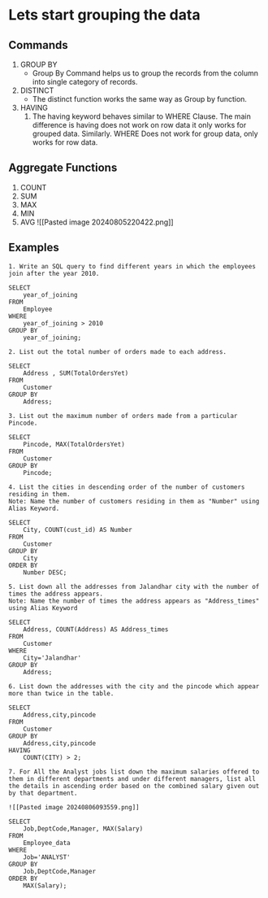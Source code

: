 # Lets start grouping the data

## Commands
1. GROUP BY
    - Group By Command helps us to group the records from the column into single category of records.
2. DISTINCT
    - The distinct function works the same way as Group by function.
3. HAVING
	1. The having keyword behaves similar to WHERE Clause. The main difference is having does not work on row data it only works for grouped data. Similarly. WHERE Does not work for group data, only works for row data.

## Aggregate Functions
1. COUNT
2. SUM
3. MAX
4. MIN
5. AVG
![[Pasted image 20240805220422.png]]

## Examples
```
1. Write an SQL query to find different years in which the employees join after the year 2010. 

SELECT
    year_of_joining
FROM
    Employee
WHERE
    year_of_joining > 2010
GROUP BY
    year_of_joining;

2. List out the total number of orders made to each address. 
    
SELECT
    Address , SUM(TotalOrdersYet)
FROM
    Customer
GROUP BY
    Address;

3. List out the maximum number of orders made from a particular Pincode. 

SELECT
    Pincode, MAX(TotalOrdersYet)
FROM
    Customer
GROUP BY
    Pincode;

4. List the cities in descending order of the number of customers residing in them.
Note: Name the number of customers residing in them as "Number" using Alias Keyword.

SELECT
    City, COUNT(cust_id) AS Number
FROM
    Customer
GROUP BY
    City
ORDER BY
    Number DESC;

5. List down all the addresses from Jalandhar city with the number of times the address appears.
Note: Name the number of times the address appears as "Address_times" using Alias Keyword

SELECT
    Address, COUNT(Address) AS Address_times
FROM
    Customer
WHERE
    City='Jalandhar'
GROUP BY
    Address;

6. List down the addresses with the city and the pincode which appear more than twice in the table.

SELECT
    Address,city,pincode
FROM
    Customer
GROUP BY
    Address,city,pincode
HAVING
    COUNT(CITY) > 2;

7. For All the Analyst jobs list down the maximum salaries offered to them in different departments and under different managers, list all the details in ascending order based on the combined salary given out by that department.

![[Pasted image 20240806093559.png]]

SELECT
    Job,DeptCode,Manager, MAX(Salary)
FROM
    Employee_data
WHERE
    Job='ANALYST'
GROUP BY
    Job,DeptCode,Manager
ORDER BY
    MAX(Salary);
```